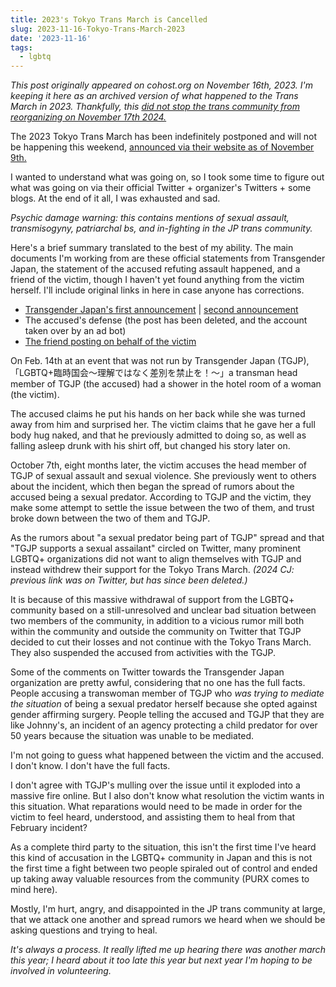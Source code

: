 ```yaml
---
title: 2023's Tokyo Trans March is Cancelled
slug: 2023-11-16-Tokyo-Trans-March-2023
date: '2023-11-16'
tags:
  - lgbtq
---
```


_This post originally appeared on cohost.org on November 16th, 2023. I'm keeping it here as an archived version of what happened to the Trans March in 2023. Thankfully, this [did not stop the trans community from reorganizing on November 17th 2024.](https://www.instagram.com/tokyotransmarch/)_

The 2023 Tokyo Trans March has been indefinitely postponed and will not be happening this weekend, [announced via their website as of November 9th.](https://transmarch.jp/2023/11/09/report002/)

I wanted to understand what was going on, so I took some time to figure out what was going on via their official Twitter + organizer's Twitters + some blogs. At the end of it all, I was exhausted and sad.

_Psychic damage warning: this contains mentions of sexual assault, transmisogyny, patriarchal bs, and in-fighting in the JP trans community._

Here's a brief summary translated to the best of my ability. The main documents I'm working from are these official statements from Transgender Japan, the statement of the accused refuting assault happened, and a friend of the victim, though I haven't yet found anything from the victim herself. I'll include original links in here in case anyone has corrections.

- [Transgender Japan's first announcement](https://tgjp.jp/report001/) | [second announcement](https://transmarch.jp/2023/11/09/report002/)
- The accused's defense (the post has been deleted, and the account taken over by an ad bot)
- [The friend posting on behalf of the victim](https://femizemi.org/2023/11/06_statement/)

On Feb. 14th at an event that was not run by Transgender Japan (TGJP), 「LGBTQ+臨時国会〜理解ではなく差別を禁止を！〜」a transman head member of TGJP (the accused) had a shower in the hotel room of a woman (the victim).

The accused claims he put his hands on her back while she was turned away from him and surprised her. The victim claims that he gave her a full body hug naked, and that he previously admitted to doing so, as well as falling asleep drunk with his shirt off, but changed his story later on.

October 7th, eight months later, the victim accuses the head member of TGJP of sexual assault and sexual violence. She previously went to others about the incident, which then began the spread of rumors about the accused being a sexual predator. According to TGJP and the victim, they make some attempt to settle the issue between the two of them, and trust broke down between the two of them and TGJP.

As the rumors about "a sexual predator being part of TGJP" spread and that "TGJP supports a sexual assailant" circled on Twitter, many prominent LGBTQ+ organizations did not want to align themselves with TGJP and instead withdrew their support for the Tokyo Trans March. _(2024 CJ: previous link was on Twitter, but has since been deleted.)_

It is because of this massive withdrawal of support from the LGBTQ+ community based on a still-unresolved and unclear bad situation between two members of the community, in addition to a vicious rumor mill both within the community and outside the community on Twitter that TGJP decided to cut their losses and not continue with the Tokyo Trans March. They also suspended the accused from activities with the TGJP.

Some of the comments on Twitter towards the Transgender Japan organization are pretty awful, considering that no one has the full facts. People accusing a transwoman member of TGJP who _was trying to mediate the situation_ of being a sexual predator herself because she opted against gender affirming surgery. People telling the accused and TGJP that they are like Johnny's, an incident of an agency protecting a child predator for over 50 years because the situation was unable to be mediated.

I'm not going to guess what happened between the victim and the accused. I don't know. I don't have the full facts.

I don't agree with TGJP's mulling over the issue until it exploded into a massive fire online. But I also don't know what resolution the victim wants in this situation. What reparations would need to be made in order for the victim to feel heard, understood, and assisting them to heal from that February incident?

As a complete third party to the situation, this isn't the first time I've heard this kind of accusation in the LGBTQ+ community in Japan and this is not the first time a fight between two people spiraled out of control and ended up taking away valuable resources from the community (PURX comes to mind here).

Mostly, I'm hurt, angry, and disappointed in the JP trans community at large, that we attack one another and spread rumors we heard when we should be asking questions and trying to heal.

_It's always a process. It really lifted me up hearing there was another march this year; I heard about it too late this year but next year I'm hoping to be involved in volunteering._